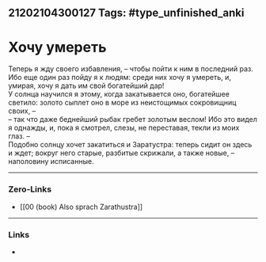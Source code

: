 21202104300127
Tags: #type_unfinished_anki 
---
# Хочу умереть

Теперь я жду своего избавления, – чтобы пойти к ним в последний раз. <br>Ибо еще один раз пойду я к людям: среди них хочу я умереть, и, умирая, хочу я дать им свой богатейший дар! <br>У солнца научился я этому, когда закатывается оно, богатейшее светило: золото сыплет оно в море из неистощимых сокровищниц своих, – <br>– так что даже беднейший рыбак гребет золотым веслом! Ибо это видел я однажды, и, пока я смотрел, слезы, не переставая, текли из моих глаз. – <br>Подобно солнцу хочет закатиться и Заратустра: теперь сидит он здесь и ждет; вокруг него старые, разбитые скрижали, а также новые, – наполовину исписанные.

---
### Zero-Links
- [[00 (book) Also sprach Zarathustra]]
---
### Links
-